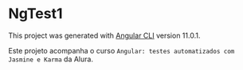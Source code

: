 # NgTest1

This project was generated with [Angular CLI](https://github.com/angular/angular-cli) version 11.0.1.

Este projeto acompanha o curso `Angular: testes automatizados com Jasmine e Karma` da Alura.
